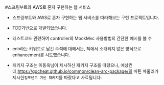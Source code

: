 #스프링부트와 AWS로 혼자 구현하는 웹 서비스

* 스프링부트와 AWS로 혼자 구현하는 웹 서비스를 따라해보는 구현 프로젝트입니다.  
  

* TDD기반으로 개발되었습니다.
  

* 테스트코드 관련하여 controller의 MockMvc 사용방법의 간단한 예시를 볼 수 


* enh라는 키워드로 남긴 주석에 대해서는, 책에서 소개되지 않은 방식으로 enhancement를 시도했습니다.


* 패키지 구조는 이동욱님이 제시하신 패키지 구조를 따랐으나, 예상컨데,https://gocheat.github.io/common/clean-arc-package/의 마틴 파울러가 제시한`컴포넌트 기반 패키지`를 따랐다고 사료됩니다. 